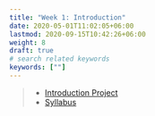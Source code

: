```yaml
---
title: "Week 1: Introduction"
date: 2020-05-01T11:02:05+06:00
lastmod: 2020-09-15T10:42:26+06:00
weight: 8
draft: true
# search related keywords
keywords: [""]
---
```


> - [Introduction Project](../../projects/project-0)
> - [Syllabus](../../course-materials/syllabus)
